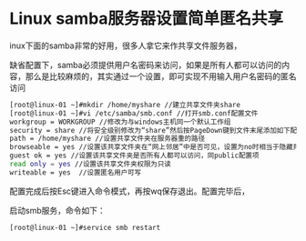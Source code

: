 # Linux samba服务器设置简单匿名共享

inux下面的samba非常的好用，很多人拿它来作共享文件服务器，

缺省配置下，samba必须提供用户名密码来访问，如果是所有人都可以访问的内容，那么是比较麻烦的，其实通过一个设置，即可实现不用输入用户名密码的匿名访问

```bash
[root@linux-01 ~]#mkdir /home/myshare //建立共享文件夹share
[root@linux-01 ~]#vi /etc/samba/smb.conf //打开smb.conf配置文件
workgroup = WORKGROUP //修改为与windows主机同一个默认工作组
security = share //将安全级别修改为“share”然后按PageDown键到文件末尾添加如下配置内容：[myshare]comment = This is myshare //文件夹注释信息
path = /home/myshare //设置共享文件夹在服务器重的路径
browseable = yes //设置该共享文件夹在“网上邻居”中是否可见，设置为no时相当于隐藏共享文件夹。
guest ok = yes //设置该共享文件夹是否所有人都可以访问，同public配置项
read only = yes //设置该共享文件夹权限为只读
writeable = yes  //设置匿名用户可写
```

配置完成后按Esc键进入命令模式，再按wq保存退出。配置完毕后，

启动smb服务，命令如下：

```bash
[root@linux-01 ~]#service smb restart
```

